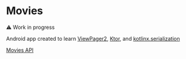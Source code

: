# Movies

⚠️ Work in progress

Android app created to
learn [ViewPager2](https://developer.android.com/training/animation/screen-slide-2), [Ktor](https://ktor.io/docs/create-client.html),
and [kotlinx.serialization](https://github.com/Kotlin/kotlinx.serialization)

[Movies API](https://sampleapis.com/api-list/movies)

